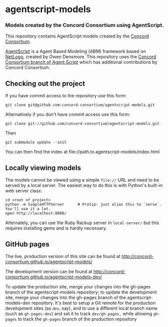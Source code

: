 agentscript-models
==================

### Models created by the Concord Consortium using AgentScript.

This repository contains AgentScript models created by the [Concord Consortium](http://www.concord.org).

[AgentScript](https://github.com/backspaces/agentscript) is a Agent Based Modeling (ABM) framework based on [NetLogo](http://ccl.northwestern.edu/netlogo/), created by Owen Densmore. This repository uses the [Concord Consortium branch of Agent Script](https://github.com/concord-consortium/agentscript) which has additional contributions by Concord Consortium.

## Checking out the project

If you have commit access to the repository use this form:

    git clone git@github.com:concord-consortium/agentscript-models.git

Alternatively if you don't have commit access use this form:

    git clone git://github.com/concord-consortium/agentscript-models.git

Then

    git submodule update --init

You can then find the index at file://path.to.agentscript-models/index.html

## Locally viewing models

The models cannot be viewed using a simple `file://` URL and need to be served by a local server. The easiest way to do this is with Python's built-in web server class:

    cd <root of project>
    python -m SimpleHTTPServer      # Protip: just alias this to `serve`. You'll use it a lot.
    open http://localhost:8000/

Alternately, you can use the Ruby Rackup server in `local-server/` but this requires installing gems and is hardly necessary.

## GitHub pages

The live, production version of this site can be found at http://concord-consortium.github.io/agentscript-models/

The development version can be found at http://concord-consortium.github.io/agentscript-models-dev/

To update the production site, merge your changes into the gh-pages branch of the agentscript-models repository; to update the development site, merge your changes into the gh-pages branch of the agentscript-models-dev repository. It's best to setup a Git remote for the production development sites (as `dev`, say), and to use a different local branch name (such as `gh-pages-dev`) and set it to track `dev/gh-pages,` while allowing `gh-pages` to track the `gh-pages` branch of the production repository

